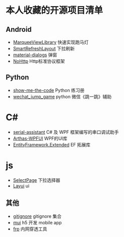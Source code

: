 # 本人收藏的开源项目清单
## Android
* [MarqueeViewLibrary](https://github.com/gongwen/MarqueeViewLibrary) 快速实现跑马灯
* [SmartRefreshLayout](https://github.com/scwang90/SmartRefreshLayout) 下拉刷新
* [material-dialogs](https://github.com/afollestad/material-dialogs) 弹窗
* [NoHttp](https://github.com/yanzhenjie/NoHttp) Http标准协议框架

## Python
* [show-me-the-code](https://github.com/Yixiaohan/show-me-the-code) Python 练习册
* [wechat_jump_game](https://github.com/wangshub/wechat_jump_game) python 微信《跳一跳》辅助

# C#
* [serial-assistant](https://github.com/0xE8551CCB/serial-assistant) C# 及 WPF 框架编写的串口调试助手
* [Arthas-WPFUI](https://github.com/1217950746/Arthas-WPFUI) WPF的UI库
* [EntityFramework.Extended](https://github.com/zzzprojects/EntityFramework.Extended) EF 拓展库

# js
* [SelectPage](https://github.com/TerryZ/SelectPage) 下拉选择器
* [Layui](https://github.com/sentsin/layui/) ui

## 其他
* [gitignore](https://github.com/github/gitignore) gitignore 集合
* [mui](https://github.com/dcloudio/mui) h5 开发 mobile app
* [frp](https://github.com/fatedier/frp/blob/master/README_zh.md) 内网穿透工具